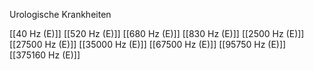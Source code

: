 Urologische Krankheiten

[[40 Hz (E)]]
[[520 Hz (E)]]
[[680 Hz (E)]]
[[830 Hz (E)]]
[[2500 Hz (E)]]
[[27500 Hz (E)]]
[[35000 Hz (E)]]
[[67500 Hz (E)]]
[[95750 Hz (E)]]
[[375160 Hz (E)]]